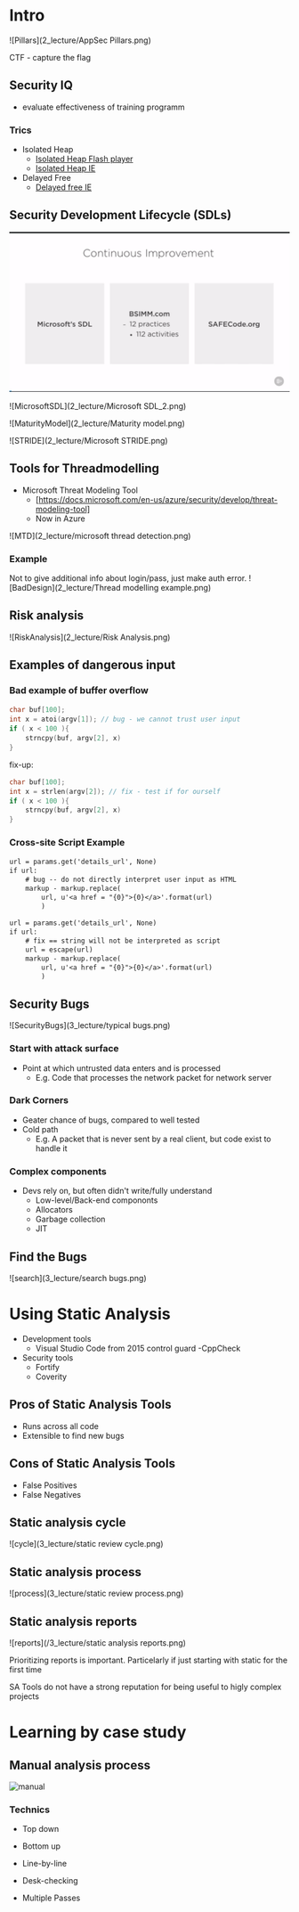 # Intro

![Pillars](2_lecture/AppSec Pillars.png)

CTF - capture the flag

## Security IQ

- evaluate effectiveness of training programm

### Trics

- Isolated Heap
  - [Isolated Heap Flash player](https://googleprojectzero.blogspot.com/2016/03/life-after-isolated-heap.html)
  - [Isolated Heap IE](https://securityintelligence.com/understanding-ies-new-exploit-mitigations-the-memory-protector-and-the-isolated-heap/)
- Delayed Free
  - [Delayed free IE](https://www.trendmicro.com/en_us/research/14/g/mitigating-uaf-exploits-with-delay-free-for-internet-explorer.html)

## Security Development Lifecycle (SDLs)

![SDLs](2_lecture/SDLs_1.png)

![MicrosoftSDL](2_lecture/Microsoft SDL_2.png)

![MaturityModel](2_lecture/Maturity model.png)

![STRIDE](2_lecture/Microsoft STRIDE.png)

## Tools for Threadmodelling

- Microsoft Threat Modeling Tool
  - [https://docs.microsoft.com/en-us/azure/security/develop/threat-modeling-tool]
  - Now in Azure

![MTD](2_lecture/microsoft thread detection.png)

### Example

Not to give additional info about login/pass, just make auth error.
![BadDesign](2_lecture/Thread modelling example.png)

## Risk analysis

![RiskAnalysis](2_lecture/Risk Analysis.png)

## Examples of dangerous input

### Bad example of buffer overflow

```cpp
char buf[100];
int x = atoi(argv[1]); // bug - we cannot trust user input
if ( x < 100 ){
    strncpy(buf, argv[2], x)
}
```

fix-up:

```cpp
char buf[100];
int x = strlen(argv[2]); // fix - test if for ourself
if ( x < 100 ){
    strncpy(buf, argv[2], x)
}
```

### Cross-site Script Example

```py3
url = params.get('details_url', None)
if url:
    # bug -- do not directly interpret user input as HTML
    markup - markup.replace(
        url, u'<a href = "{0}">{0}</a>'.format(url)
        )
```

```py3
url = params.get('details_url', None)
if url:
    # fix == string will not be interpreted as script
    url = escape(url)
    markup - markup.replace(
        url, u'<a href = "{0}">{0}</a>'.format(url)
        )
```

## Security Bugs

![SecurityBugs](3_lecture/typical bugs.png)

### Start with attack surface

- Point at which untrusted data enters and is processed
  - E.g. Code that processes the network packet for network server

### Dark Corners

- Geater chance of bugs, compared to well tested
- Cold path
  - E.g. A packet that is never sent by a real client, but code exist to handle it

### Complex components

- Devs rely on, but often didn't write/fully understand
  - Low-level/Back-end compononts
  - Allocators
  - Garbage collection
  - JIT

## Find the Bugs

![search](3_lecture/search bugs.png)

# Using Static Analysis

- Development tools
  - Visual Studio Code from 2015 control guard
  -CppCheck
- Security tools
  - Fortify
  - Coverity

## Pros of Static Analysis Tools

- Runs across all code
- Extensible to find new bugs

## Cons of Static Analysis Tools

- False Positives
- False Negatives

## Static analysis cycle

![cycle](3_lecture/static review cycle.png)

## Static analysis process

![process](3_lecture/static review process.png)

## Static analysis reports

![reports](/3_lecture/static analysis reports.png)

Prioritizing reports is important. Particelarly if just starting with static for the first time

SA Tools do not have a strong reputation for being useful to higly complex projects

# Learning by case study

## Manual analysis process

![manual](/4_lecture/Manual.png)

### Technics

- Top down
- Bottom up

- Line-by-line
- Desk-checking
- Multiple Passes

